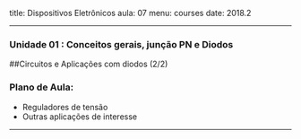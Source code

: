 title: Dispositivos Eletrônicos
aula: 07
menu: courses
date: 2018.2

---
### Unidade 01 : Conceitos gerais, junção PN e Diodos
##Circuitos e Aplicações com diodos (2/2)

### Plano de Aula:
* Reguladores de tensão
* Outras aplicações de interesse

---
